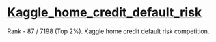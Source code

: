 # [Kaggle_home_credit_default_risk](https://www.kaggle.com/c/home-credit-default-risk/)
Rank - 87 / 7198 (Top 2%). Kaggle home credit default risk competition.
